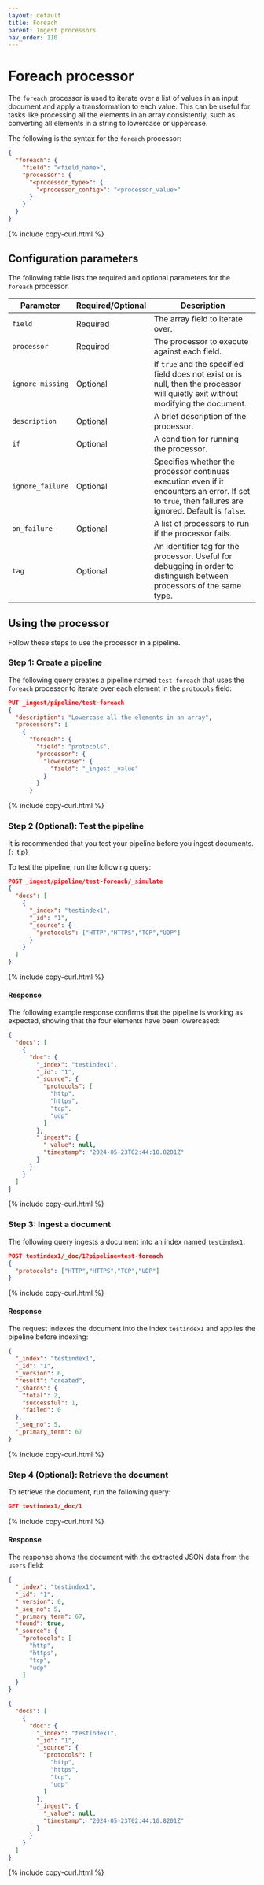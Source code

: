 ```yaml
---
layout: default
title: Foreach
parent: Ingest processors
nav_order: 110
---
```


<!-- vale off -->
# Foreach processor
<!-- vale on -->

The `foreach` processor is used to iterate over a list of values in an input document and apply a transformation to each value. This can be useful for tasks like processing all the elements in an array consistently, such as converting all elements in a string to lowercase or uppercase.

The following is the syntax for the `foreach` processor:

```json
{
  "foreach": {
    "field": "<field_name>",
    "processor": {
      "<processor_type>": {
        "<processor_config>": "<processor_value>"
      }
    }
  }
}
```
{% include copy-curl.html %}

## Configuration parameters

The following table lists the required and optional parameters for the `foreach` processor.

Parameter | Required/Optional | Description |
|-----------|-----------|-----------|
`field` | Required | The array field to iterate over.
`processor` | Required | The processor to execute against each field.
`ignore_missing` | Optional | If `true` and the specified field does not exist or is null, then the processor will quietly exit without modifying the document.
`description` | Optional | A brief description of the processor.
`if` | Optional | A condition for running the processor.
`ignore_failure` | Optional | Specifies whether the processor continues execution even if it encounters an error. If set to `true`, then failures are ignored. Default is `false`.
`on_failure` | Optional | A list of processors to run if the processor fails.
`tag` | Optional | An identifier tag for the processor. Useful for debugging in order to distinguish between processors of the same type.

## Using the processor

Follow these steps to use the processor in a pipeline.

### Step 1: Create a pipeline

The following query creates a pipeline named `test-foreach` that uses the `foreach` processor to iterate over each element in the `protocols` field: 

```json
PUT _ingest/pipeline/test-foreach  
{  
  "description": "Lowercase all the elements in an array",  
  "processors": [  
    {  
      "foreach": {  
        "field": "protocols",  
        "processor": {  
          "lowercase": {  
            "field": "_ingest._value"  
          }  
        }  
      }  
```
{% include copy-curl.html %}

### Step 2 (Optional): Test the pipeline

It is recommended that you test your pipeline before you ingest documents.
{: .tip}

To test the pipeline, run the following query:

```json
POST _ingest/pipeline/test-foreach/_simulate  
{  
  "docs": [  
    {  
      "_index": "testindex1",  
      "_id": "1",  
      "_source": {  
        "protocols": ["HTTP","HTTPS","TCP","UDP"]  
      }  
    }  
  ]  
} 
```
{% include copy-curl.html %}

#### Response

The following example response confirms that the pipeline is working as expected, showing that the four elements have been lowercased:

```json
{  
  "docs": [  
    {  
      "doc": {  
        "_index": "testindex1",  
        "_id": "1",  
        "_source": {  
          "protocols": [  
            "http",  
            "https",  
            "tcp",  
            "udp"  
          ]  
        },  
        "_ingest": {  
          "_value": null,  
          "timestamp": "2024-05-23T02:44:10.8201Z"  
        }  
      }  
    }  
  ]  
}  

```
{% include copy-curl.html %}

### Step 3: Ingest a document 

The following query ingests a document into an index named `testindex1`:

```json
POST testindex1/_doc/1?pipeline=test-foreach  
{  
  "protocols": ["HTTP","HTTPS","TCP","UDP"]  
}  
```
{% include copy-curl.html %}

#### Response

The request indexes the document into the index `testindex1` and applies the pipeline before indexing:

```json
{  
  "_index": "testindex1",  
  "_id": "1",  
  "_version": 6,  
  "result": "created",  
  "_shards": {  
    "total": 2,  
    "successful": 1,  
    "failed": 0  
  },  
  "_seq_no": 5,  
  "_primary_term": 67  
}  
```
{% include copy-curl.html %}

### Step 4 (Optional): Retrieve the document

To retrieve the document, run the following query:

```json
GET testindex1/_doc/1
```
{% include copy-curl.html %}

#### Response

The response shows the document with the extracted JSON data from the `users` field:

```json
{  
  "_index": "testindex1",  
  "_id": "1",  
  "_version": 6,  
  "_seq_no": 5,  
  "_primary_term": 67,  
  "found": true,  
  "_source": {  
    "protocols": [  
      "http",  
      "https",  
      "tcp",  
      "udp"  
    ]  
  }  
}  

{  
  "docs": [  
    {  
      "doc": {  
        "_index": "testindex1",  
        "_id": "1",  
        "_source": {  
          "protocols": [  
            "http",  
            "https",  
            "tcp",  
            "udp"  
          ]  
        },  
        "_ingest": {  
          "_value": null,  
          "timestamp": "2024-05-23T02:44:10.8201Z"  
        }  
      }  
    }  
  ]  
}  
```
{% include copy-curl.html %}

